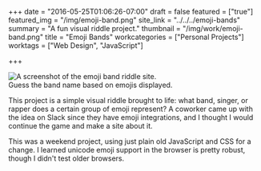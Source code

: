 +++
date = "2016-05-25T01:06:26-07:00"
draft = false
featured = ["true"]
featured_img = "/img/emoji-band.png"
site_link = "../../../emoji-bands"
summary = "A fun visual riddle project."
thumbnail = "/img/work/emoji-band.png"
title = "Emoji Bands"
workcategories = ["Personal Projects"]
worktags = ["Web Design", "JavaScript"]

+++
<div class="text-center inline-image-container content-container-expanded">
  <img src="/img/work/emoji-band.png" alt="A screenshot of the emoji band riddle site." class="img-responsive img-center"></img>
  <div class="caption-container">
    <div class="inline-image-caption">Guess the band name based on emojis displayed.</div>
  </div>
</div>

This project is a simple visual riddle brought to life: what band, singer, or rapper does a certain group of emoji represent? A coworker came up with the idea on Slack since they have emoji integrations, and I thought I would continue the game and make a site about it.

This was a weekend project, using just plain old JavaScript and CSS for a change. I learned unicode emoji support in the browser is pretty robust, though I didn't test older browsers.
